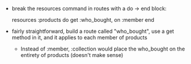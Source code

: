 * break the resources command in routes with a do -> end block:
    
    resources :products do
      get :who_bought, on :member
    end

* fairly straightforward, build a route called "who_bought", use a get method in it, and it applies to each member of products
  * Instead of :member, :collection would place the who_bought on the entirety of products (doesn't make sense)